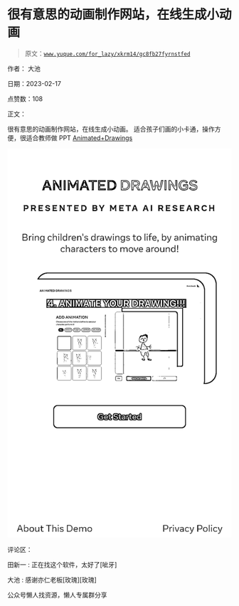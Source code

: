 # 很有意思的动画制作网站，在线生成小动画

> 原文：[`www.yuque.com/for_lazy/xkrm14/gc8fb27fyrnstfed`](https://www.yuque.com/for_lazy/xkrm14/gc8fb27fyrnstfed)



作者： 大池



日期：2023-02-17



点赞数：108



正文：



很有意思的动画制作网站，在线生成小动画。 适合孩子们画的小卡通，操作方便，很适合教师做 PPT [Animated+Drawings](https://sketch.metademolab.com/)



![](img/38df8df80efc0f65d31717b34501a60b.png)  

评论区：



田新一 : 正在找这个软件，太好了[呲牙]



大池 : 感谢亦仁老板[玫瑰][玫瑰]



公众号懒人找资源，懒人专属群分享

